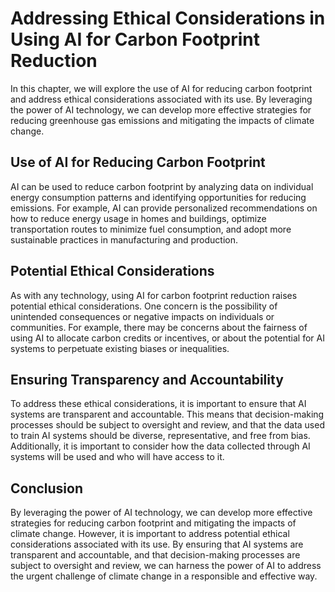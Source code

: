 # Addressing Ethical Considerations in Using AI for Carbon Footprint Reduction

In this chapter, we will explore the use of AI for reducing carbon footprint and address ethical considerations associated with its use. By leveraging the power of AI technology, we can develop more effective strategies for reducing greenhouse gas emissions and mitigating the impacts of climate change.

Use of AI for Reducing Carbon Footprint
---------------------------------------

AI can be used to reduce carbon footprint by analyzing data on individual energy consumption patterns and identifying opportunities for reducing emissions. For example, AI can provide personalized recommendations on how to reduce energy usage in homes and buildings, optimize transportation routes to minimize fuel consumption, and adopt more sustainable practices in manufacturing and production.

Potential Ethical Considerations
--------------------------------

As with any technology, using AI for carbon footprint reduction raises potential ethical considerations. One concern is the possibility of unintended consequences or negative impacts on individuals or communities. For example, there may be concerns about the fairness of using AI to allocate carbon credits or incentives, or about the potential for AI systems to perpetuate existing biases or inequalities.

Ensuring Transparency and Accountability
----------------------------------------

To address these ethical considerations, it is important to ensure that AI systems are transparent and accountable. This means that decision-making processes should be subject to oversight and review, and that the data used to train AI systems should be diverse, representative, and free from bias. Additionally, it is important to consider how the data collected through AI systems will be used and who will have access to it.

Conclusion
----------

By leveraging the power of AI technology, we can develop more effective strategies for reducing carbon footprint and mitigating the impacts of climate change. However, it is important to address potential ethical considerations associated with its use. By ensuring that AI systems are transparent and accountable, and that decision-making processes are subject to oversight and review, we can harness the power of AI to address the urgent challenge of climate change in a responsible and effective way.
